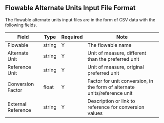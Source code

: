 ## Flowable Alternate Units Input File Format

The flowable alternate units input files are in the form of CSV data with the following fields.

 Field | Type | Required |  Note |
----------- |  ---- | ---------| -----  |
 Flowable | string | Y | The flowable name |
 Alternate Unit | string | Y | Unit of measure, different than the preferred unit |
 Reference Unit | string | Y | Unit of measure, original preferred unit |
 Conversion Factor | float | Y | Factor for unit conversion, in the form of alternate units/reference unit|
 External Reference | string | Y | Description or link to reference for conversion values |

